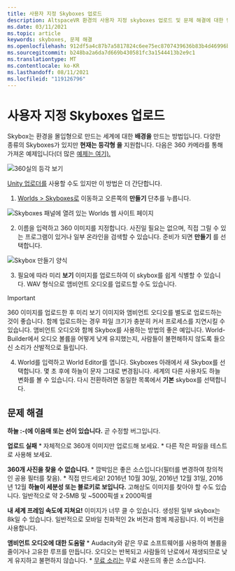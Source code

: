 ```yaml
---
title: 사용자 지정 Skyboxes 업로드
description: AltspaceVR 환경의 사용자 지정 skyboxes 업로드 및 문제 해결에 대한 단계별 지침을 가져옵니다.
ms.date: 03/11/2021
ms.topic: article
keywords: skyboxes, 문제 해결
ms.openlocfilehash: 912df5a4c87b7a5817824c6ee75ec8707439636b83b4d46996bbc4129ee6e9de
ms.sourcegitcommit: b248ba2a6da7d669b430581fc3a1544413b2e9c1
ms.translationtype: MT
ms.contentlocale: ko-KR
ms.lasthandoff: 08/11/2021
ms.locfileid: "119126796"
---
```

# <a name="uploading-custom-skyboxes"></a>사용자 지정 Skyboxes 업로드

Skybox는 환경을 몰입형으로 만드는 세계에 대한 **배경을** 만드는 방법입니다. 다양한 종류의 Skyboxes가 있지만 **현재는 등각형 을** 지원합니다. 다음은 360 카메라를 통해 가져온 예제입니다(더 많은 [예제는 여기).](http://moments.mankindforward.com/) 

![360실의 등각 보기](images/custom-skyboxes-img-01.jpeg)

[Unity 업로더를](world-building-toolkit-getting-started.md) 사용할 수도 있지만 이 방법은 더 간단합니다.

1. [Worlds > Skyboxes로](https://account.altvr.com/skyboxes) 이동하고 오른쪽의 **만들기** 단추를 누릅니다.

![Skyboxes 패널에 열려 있는 Worlds 웹 사이트 페이지](images/custom-skyboxes-img-02.png)

2. 이름을 입력하고 360 이미지를 지정합니다. 사진일 필요는 없으며, 직접 그릴 수 있는 프로그램이 있거나 일부 온라인을 검색할 수 있습니다. 준비가 되면 **만들기** 를 선택합니다. 

![Skybox 만들기 양식](images/custom-skyboxes-img-03.png)

3. 필요에 따라 미리 **보기** 이미지를 업로드하여 이 skybox를 쉽게 식별할 수 있습니다. WAV 형식으로 앰비언트 오디오를 업로드할 수도 있습니다. 

> [!IMPORTANT]
> 360 이미지를 업로드한 후 미리 보기 이미지와 앰비언트 오디오를 별도로 업로드하는 것이 좋습니다. 함께 업로드하는 경우 파일 크기가 충분히 커서 프로세스를 지연시킬 수 있습니다. [](https://account.altvr.com/worlds/1004174988393054363/spaces/1084431533181240311) 앰비언트 오디오와 함께 Skybox를 사용하는 방법의 좋은 예입니다. World-Builder에서 오디오 볼륨을 어떻게 낮게 유지했는지, 사람들이 불편해하지 않도록 들으신 소리가 산발적으로 들립니다. 

4. World를 입력하고 World Editor를 엽니다. Skyboxes 아래에서 새 Skybox를 선택합니다. 몇 초 후에 하늘이 문자 그대로 변경됩니다. 세계의 다른 사용자도 하늘 변화를 볼 수 있습니다. 다시 전환하려면 동일한 목록에서 **기본** skybox를 선택합니다. 

## <a name="troubleshooting"></a>문제 해결

**하늘 :-(에 이음매 또는 선이 있습니다.** 곧 수정할 버그입니다.

**업로드 실패**
    * 자체적으로 360개 이미지만 업로드해 보세요.
    * 다른 작은 파일을 테스트로 사용해 보세요.

**360개 사진을 찾을 수 없습니다.**
    * 깜박임은 좋은 소스입니다(필터를 변경하여 창의적인 공용 필터를 찾음).
    * 직접 만드세요! 2016년 10월 30일, 2016년 12월 31일, 2016년 12월 
**하늘이 세분성 또는 블로키로 보입니다.** 고해상도 이미지를 찾아야 할 수도 있습니다. 일반적으로 약 2-5MB 및 ~5000픽셀 x 2000픽셀

**내 세계 프레임 속도에 지쳐요!**
이미지가 너무 클 수 있습니다. 생성된 일부 skybox는 8k일 수 있습니다. 일반적으로 모바일 친화적인 2k 버전과 함께 제공됩니다. 이 버전을 사용합니다.

**앰비언트 오디오에 대한 도움말**
    * Audacity와 같은 무료 소프트웨어를 사용하여 볼륨을 줄이거나 고유한 루프를 만듭니다. 오디오는 반복되고 사람들의 난로에서 재생되므로 낮게 유지하고 불편하지 않습니다.
    * [무료 소리는](https://freesound.org/) 무료 사운드의 좋은 소스입니다.
